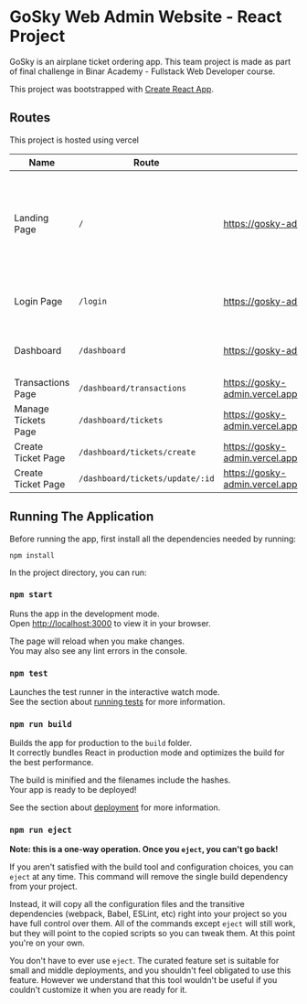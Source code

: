 # GoSky Web Admin Website - React Project

GoSky is an airplane ticket ordering app. This team project is made as part of final challenge in Binar Academy - Fullstack Web Developer course. 

This project was bootstrapped with [Create React App](https://github.com/facebook/create-react-app).

## Routes
This project is hosted using vercel

| Name | Route | Full URL | Description |
|--|--|--|--|
| Landing Page | `/` | https://gosky-admin.vercel.app/ | Landing page for website. Redirect to login page if not logged in, go to dashboard if logged in. |
| Login Page | `/login` | https://gosky-admin.vercel.app/login | Login using GoSky admin account. |
| Dashboard | `/dashboard` | https://gosky-admin.vercel.app/dashboard | View last transactions and earning stats. |
| Transactions Page | `/dashboard/transactions` | https://gosky-admin.vercel.app/dashboard/transactions | View last transactions. |
| Manage Tickets Page | `/dashboard/tickets` | https://gosky-admin.vercel.app/dashboard/tickets | Manage tickets data. |
| Create Ticket Page | `/dashboard/tickets/create` | https://gosky-admin.vercel.app/dashboard/tickets/create | Add new ticket data. |
| Create Ticket Page | `/dashboard/tickets/update/:id` | https://gosky-admin.vercel.app/dashboard/tickets/update/:id | Edit existing ticket data. |

## Running The Application

Before running the app, first install all the dependencies needed by running:

    npm install

In the project directory, you can run:

### `npm start`

Runs the app in the development mode.\
Open [http://localhost:3000](http://localhost:3000) to view it in your browser.

The page will reload when you make changes.\
You may also see any lint errors in the console.

### `npm test`

Launches the test runner in the interactive watch mode.\
See the section about [running tests](https://facebook.github.io/create-react-app/docs/running-tests) for more information.

### `npm run build`

Builds the app for production to the `build` folder.\
It correctly bundles React in production mode and optimizes the build for the best performance.

The build is minified and the filenames include the hashes.\
Your app is ready to be deployed!

See the section about [deployment](https://facebook.github.io/create-react-app/docs/deployment) for more information.

### `npm run eject`

**Note: this is a one-way operation. Once you `eject`, you can't go back!**

If you aren't satisfied with the build tool and configuration choices, you can `eject` at any time. This command will remove the single build dependency from your project.

Instead, it will copy all the configuration files and the transitive dependencies (webpack, Babel, ESLint, etc) right into your project so you have full control over them. All of the commands except `eject` will still work, but they will point to the copied scripts so you can tweak them. At this point you're on your own.

You don't have to ever use `eject`. The curated feature set is suitable for small and middle deployments, and you shouldn't feel obligated to use this feature. However we understand that this tool wouldn't be useful if you couldn't customize it when you are ready for it.